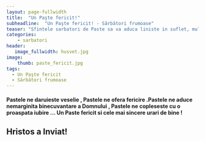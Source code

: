 ```yaml
---
layout: page-fullwidth
title:  "Un Paşte fericit!"
subheadline:  "Un Paşte fericit! - Sărbători frumoase"
teaser: "Sfintele sarbatori de Paste sa va aduca liniste in suflet, multa bucurie, sanatate, fericire si puterea de a darui si ajuta semenii."
categories:
    - sarbatori
header:
   image_fullwidth: husvet.jpg
image:
    thumb: paste_fericit.jpg   
tags:
  - Un Paşte fericit
  - Sărbători frumoase
---
```

#### Pastele ne daruieste veselie , Pastele ne ofera fericire .Pastele ne aduce nemarginita binecuvantare a Domnului , Pastele ne copleseste cu o proaspata iubire … Un Paste fericit si cele mai sincere urari de bine !

## Hristos a Inviat! 

<div class="row">
    <div class="medium-12 columns t30">
    <img src="{{ site.urlimg }}paste_fericit.jpg" alt="">
 </div>
